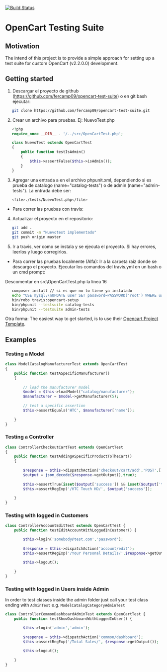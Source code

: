 [![Build Status](https://travis-ci.org/beyondit/opencart-test-suite.svg?branch=master)](https://travis-ci.org/beyondit/opencart-test-suite)

# OpenCart Testing Suite



## Motivation
The intend of this project is to provide a simple approach for setting up a test suite for custom OpenCart (v2.2.0.0) development. 

## Getting started

1. Descargar el proyecto de github (https://github.com/fercamp09/opencart-test-suite) o en git bash ejecutar: 
```bash
   git clone https://github.com/fercamp09/opencart-test-suite.git
```
2. Crear un archivo para pruebas. Ej: NuevoTest.php
```php
   <?php
   require_once __DIR__ . '/../src/OpenCartTest.php';

   class NuevoTest extends OpenCartTest
   {
       public function testIsAdmin()
       {
           $this->assertFalse($this->isAdmin());
       }  
   }
```
3. Agregar una entrada a <testsuite> en el archivo phpunit.xml,
dependiendo si es prueba de catalogo (name="catalog-tests") o de admin (name="admin-tests"). La entrada debe ser:
```bash
   <file>./tests/NuevoTest.php</file>
```
- Para correr las pruebas con travis:

4. Actualizar el proyecto en el repositorio: 
```bash
   git add . 
   git commit -m "Nuevotest implementado"
   git push origin master
```
5. Ir a travis, ver como se instala y se ejecuta el proyecto. Si hay errores, leerlos y luego corregirlos.

- Para correr las pruebas localmente (Alfa): 
Ir a la carpeta raiz donde se descargo el proyecto. Ejecutar los comandos del travis.yml en un bash o un cmd prompt:

Descomentar en src\OpenCartTest.php la linea 16
```bash
   composer install // si es que no lo tiene ya instalado
   echo "USE mysql;\nUPDATE user SET password=PASSWORD('root') WHERE user='root';\nFLUSH PRIVILEGES;\n" | mysql -u root
   bin/robo travis:opencart-setup
   bin/phpunit --testsuite catalog-tests
   bin/phpunit --testsuite admin-tests
```
Otra forma:
The easiest way to get started, is to use their [Opencart Project Template](https://github.com/beyondit/opencart-project-template).
			
## Examples

### Testing a Model

```php
class ModelCatalogManufacturerTest extends OpenCartTest
{	
	public function testASpecificManufacturer()
	{
		
		// load the manufacturer model
		$model = $this->loadModel("catalog/manufacturer");
		$manufacturer = $model->getManufacturer(5);		
		
		// test a specific assertion
		$this->assertEquals('HTC', $manufacturer['name']);
		
	}	
}
```

### Testing a Controller
```php
class ControllerCheckoutCartTest extends OpenCartTest
{	
	public function testAddingASpecificProductToTheCart()
	{
			
		$response = $this->dispatchAction('checkout/cart/add','POST',['product_id' => 28]);
        $output = json_decode($response->getOutput(),true);
        
        $this->assertTrue(isset($output['success']) && isset($output['total']));
        $this->assertRegExp('/HTC Touch HD/', $output['success']);
        
	}	
}
```

### Testing with logged in Customers
```php
class ControllerAccountEditTest extends OpenCartTest {  
    public function testEditAccountWithLoggedInCustomer() {

        $this->login('somebody@test.com','password');
        
        $response = $this->dispatchAction('account/edit');
        $this->assertRegExp('/Your Personal Details/',$response->getOutput());
        
        $this->logout();
        
    }   
}
```

### Testing with logged in Users inside Admin

In order to test classes inside the admin folder just call your test class ending with `AdminTest` e.g. `ModelCatalogCategoryAdminTest`

```php
class ControllerCommonDashboardAdminTest extends OpenCartTest {  
    public function testShowDashboardWithLoggedInUser() {

        $this->login('admin','admin');
        
        $response = $this->dispatchAction('common/dashboard');
        $this->assertRegExp('/Total Sales/', $response->getOutput());
        
        $this->logout();
        
    }   
}
```

